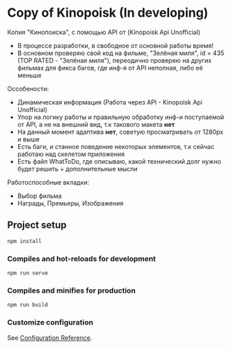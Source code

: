# Copy of Kinopoisk (In developing)

Копия "Кинопоиска", с помощью API от (Kinopoisk Api Unofficial)

- В процессе разработки, в свободное от основной работы время!
- В основном проверяю свой код на фильме, "Зелёная миля", id = 435 (TOP RATED - "Зелёная миля"), переодично проверяю на других фильмах для фикса багов, где инф-я от API неполная, либо её меньше

Оссобености:
- Динамическая информация (Работа через API - Kinopoisk Api Unofficial)
- Упор на логику работы и правильную обработку инф-и поступаемой от API, а не на внешний вид, т.к такового макета <b>нет</b>
- На данный момент адаптива <b>нет</b>, советую просматривать от 1280px и выше
- Есть баги, и станное поведение некоторых элементов, т.к сейчас работаю над скелетом приложения
- Есть файл WhatToDo, где описываю, какой технический долг нужно будет решить + дополнительные мысли

Работоспособные вкладки:
- Выбор фильма
- Награды, Премьеры, Изображения




## Project setup
```
npm install
```

### Compiles and hot-reloads for development
```
npm run serve
```

### Compiles and minifies for production
```
npm run build
```

### Customize configuration
See [Configuration Reference](https://cli.vuejs.org/config/).
